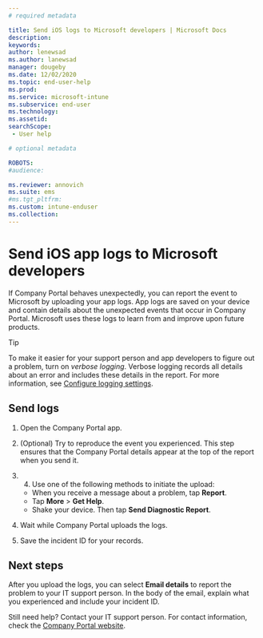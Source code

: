 ```yaml
---
# required metadata

title: Send iOS logs to Microsoft developers | Microsoft Docs
description:
keywords:
author: lenewsad
ms.author: lanewsad
manager: dougeby
ms.date: 12/02/2020
ms.topic: end-user-help
ms.prod:
ms.service: microsoft-intune
ms.subservice: end-user
ms.technology:
ms.assetid: 
searchScope:
 - User help

# optional metadata

ROBOTS:  
#audience:

ms.reviewer: annovich
ms.suite: ems
#ms.tgt_pltfrm:
ms.custom: intune-enduser
ms.collection: 
---
```


# Send iOS app logs to Microsoft developers 

If Company Portal behaves unexpectedly, you can report the event to Microsoft by uploading your app logs. App logs are saved on your device and contain details about the unexpected events that occur in Company Portal. Microsoft uses these logs to learn from and improve upon future products. 

> [!Tip]
> To make it easier for your support person and app developers to figure out a problem, turn on _verbose logging_. Verbose logging records all details about an error and includes these details in the report. For more information, see [Configure logging settings](use-verbose-logging-to-help-your-it-administrator-fix-device-issues-android.md). 

## Send logs  

1. Open the Company Portal app.
2. (Optional) Try to reproduce the event you experienced. This step ensures that the Company Portal details appear at the top of the report when you send it. 

3. 4. Use one of the following methods to initiate the upload:
    * When you receive a message about a problem, tap **Report**.   
    * Tap **More** > **Get Help**. 
    * Shake your device. Then tap **Send Diagnostic Report**. 

5. Wait while Company Portal uploads the logs. 

6. Save the incident ID for your records. 


## Next steps  
After you upload the logs, you can select **Email details** to report the problem to your IT support person. In the body of the email, explain what you experienced and include your incident ID. 

Still need help? Contact your IT support person. For contact information, check the [Company Portal website](https://go.microsoft.com/fwlink/?linkid=2010980).
